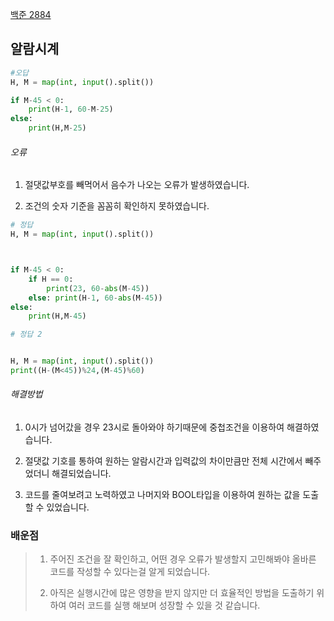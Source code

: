 [백준 2884](https://www.acmicpc.net/problem/2884)

## 알람시계

```python
#오답
H, M = map(int, input().split())

if M-45 < 0:
    print(H-1, 60-M-25)
else:
    print(H,M-25)
```

###### 오류

1. 절댓값부호를 빼먹어서 음수가 나오는 오류가 발생하였습니다.

2. 조건의 숫자 기준을 꼼꼼히 확인하지 못하였습니다.

```python
# 정답
H, M = map(int, input().split())



if M-45 < 0:
    if H == 0:
        print(23, 60-abs(M-45))
    else: print(H-1, 60-abs(M-45))
else:
    print(H,M-45)

# 정답 2 


H, M = map(int, input().split())
print((H-(M<45))%24,(M-45)%60)
```

###### 해결방법

1. 0시가 넘어갔을 경우 23시로 돌아와야 하기때문에 중첩조건을 이용하여 해결하였습니다.

2. 절댓값 기호를 통하여 원하는 알람시간과 입력값의 차이만큼만 전체 시간에서 빼주었더니 해결되었습니다.

3. 코드를 줄여보려고 노력하였고 나머지와 BOOL타입을 이용하여 원하는 값을 도출할 수 있었습니다.

### 배운점

> 1. 주어진 조건을 잘 확인하고, 어떤 경우 오류가 발생할지 고민해봐야 올바른 코드를 작성할 수 있다는걸 알게 되었습니다.
> 
> 2. 아직은 실행시간에 많은 영향을 받지 않지만 더 효율적인 방법을 도출하기 위하여 여러 코드를 실행 해보며 성장할 수 있을 것 같습니다.
